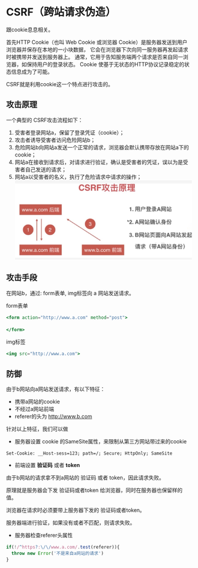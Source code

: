 # CSRF（跨站请求伪造）

跟cookie息息相关。

首先HTTP Cookie（也叫 Web Cookie 或浏览器 Cookie）是服务器发送到用户浏览器并保存在本地的一小块数据，
它会在浏览器下次向同一服务器再发起请求时被携带并发送到服务器上。
通常，它用于告知服务端两个请求是否来自同一浏览器，如保持用户的登录状态。
Cookie 使基于无状态的HTTP协议记录稳定的状态信息成为了可能。

CSRF就是利用cookie这一个特点进行攻击的。

## 攻击原理

一个典型的 CSRF攻击流程如下：

1.  受害者登录网站a，保留了登录凭证（cookie）；
2.  攻击者诱导受害者访问危险网站b；
3.  危险网站b向网站a发送一个正常的请求，浏览器会默认携带存放在网站a下的 cookie；
4.  网站a在接收到请求后，对请求进行验证，确认是受害者的凭证，误以为是受害者自己发送的请求；
5.  网站a以受害者的名义，执行了危险请求中请求的操作；
![csrf攻击原理](./Images/csrf1.png)

## 攻击手段

在网站b，通过: form表单, img标签向 a 网站发送请求。

form表单
```jsx
<form action="http://www.a.com" method="post">

</form>
```
img标签
```jsx
<img src="http://www.a.com"> 
```

## 防御

由于b网站向a网站发送请求，有以下特征：

- 携带a网站的cookie
- 不经过a网站前端
- referer的头为 http://www.b.com

针对以上特征，我们可以做

- 服务器设置 cookie 的SameSite属性，来限制从第三方网站带过来的cookie
```
Set-Cookie: __Host-sess=123; path=/; Secure; HttpOnly; SameSite
```

- 前端设置 **验证码** 或者 **token**

由于b网站的请求拿不到a网站的 验证码 或者 token，因此请求失败。

原理就是服务器会下发 验证码或者token 给浏览器，同时在服务器也保留样的值。

浏览器在请求时必须要带上服务器下发的 验证码或者token。

服务器端进行验证，如果没有或者不匹配，则请求失败。

- 服务器检查referer头属性

```js
if(!/^https?:\/\/www.a.com/.test(referer)){
  throw new Error('不是来自a网站的请求')
}
```

